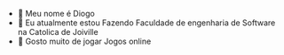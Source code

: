 - 👋 Meu nome é Diogo
- 👀 Eu atualmente estou Fazendo Faculdade de engenharia de Software na Catolica de Joiville
- 🌱 Gosto muito de jogar Jogos online
